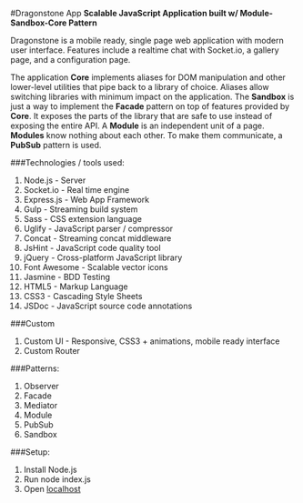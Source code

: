 #Dragonstone App
**Scalable JavaScript Application built w/ Module-Sandbox-Core Pattern**

Dragonstone is a mobile ready, single page web application with modern user interface. Features include a realtime chat with Socket.io, a gallery page, and a configuration page.


The application **Core** implements aliases for DOM manipulation and other lower-level utilities that pipe back to a library of choice. Aliases allow switching libraries with minimum impact on the application.
The **Sandbox** is just a way to implement the **Facade** pattern on top of features provided by **Core**. It exposes the parts of the library that are safe to use instead of exposing the entire API.
A **Module** is an independent unit of a page. **Modules** know nothing about each other. To make them communicate, a **PubSub** pattern is used.


###Technologies / tools used:
1. Node.js - Server
2. Socket.io - Real time engine
3. Express.js - Web App Framework
4. Gulp - Streaming build system
5. Sass - CSS extension language
6. Uglify - JavaScript parser / compressor
7. Concat - Streaming concat middleware
8. JsHint - JavaScript code quality tool
9. jQuery - Cross-platform JavaScript library
10. Font Awesome - Scalable vector icons
11. Jasmine - BDD Testing
12. HTML5 - Markup Language
13. CSS3 - Cascading Style Sheets
14. JSDoc - JavaScript source code annotations

###Custom
1. Custom UI - Responsive, CSS3 + animations, mobile ready interface
2. Custom Router


###Patterns:
1. Observer
2. Facade
3. Mediator
4. Module
5. PubSub
6. Sandbox

###Setup:
1. Install Node.js
2. Run node index.js
3. Open [localhost](http://localhost:3000/)